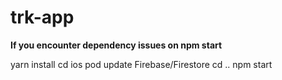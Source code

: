 # trk-app

**If you encounter dependency issues on npm start**

  yarn install
  cd ios
  pod update Firebase/Firestore 
  cd ..
  npm start